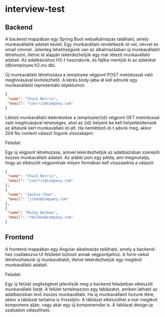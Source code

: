 # interview-test

## Backend

A backend mappában egy Spring Boot webalkalmazás található, amely munkavállalók adatait kezeli. Egy munkavállaló rendelkezik id-vel, névvel és email címmel. Jelenleg lehetőségünk van az alkalmazásban új munkavállalót létrehozni, illetve id alapján lekérdezhetjük egy már létező munkavállaló adatait. Az adatbázishoz H2-t használunk, és fájlba mentjük ki az adatokat (db/employee.h2.mv.db).

Új munkavállaló létrehozása a /employee végpont POST metódussal való meghívásával kivitelezhető. A kérés body-jába át kell adnunk egy munkavállalót reprezentáló objektumot:

```json
{
 "name": "Chuck Norris",
 "email": "cnorris@company.com"
}
```

Létező munkavállaló lekérdezése a /employee/{id} végpont GET metódussal való meghívásával lehetséges, ahol az {id} helyére be kell helyettesítenünk az általunk kért munkavállaló id-jét. Ha nemlétező id-t adunk meg, akkor 204 No content választ fogunk visszakapni.

Feladat:

Egy új végpont létrehozása, amivel lekérdezhetjük az adatbázisban szereplő összes munkavállaló adatait. Az alábbi json egy példa, ami megmutatja, hogy az elkészült végpontnak milyen formában kell visszaadnia a választ:

```json
{
 "name": "Chuck Norris",
 "email": "cnorris@company.com"
},
{
 "name": "Jackie Chan",
 "email": "jchan@company.com"
},
{
 "name": "Rocky Balboa",
 "email": "rbalboa@company.com"
}
```

## Frontend

A frontend mappában egy Angular alkalmazás található, amely a backend-hez csatlakozva UI felületet biztosít annak végpontjaihoz. A form-okkal létrehozhatunk új munkavállalót, illetve lekérdezhetjük egy meglévő munkavállaló adatait.

Feladat:

Egy új felület segítségével jelenítsük meg a backend feladatban elkészült munkavállaló listát. A felület tartalmazzon egy táblázatot, amiben látható az adatbázisban levő összes munkavállaló. Ha új munkavállalót hozunk létre, akkor a táblázat tartalma is frissüljön. A táblázat elkészülhet a már meglévő komponens alján, vagy akár egy új komponensbe is. A táblázat design-ja szabadon választható.